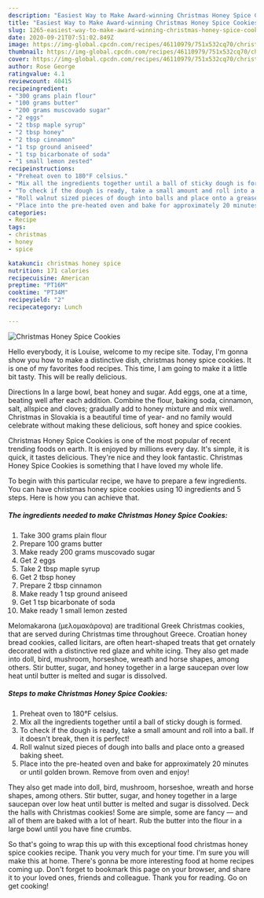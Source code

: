 ```yaml
---
description: "Easiest Way to Make Award-winning Christmas Honey Spice Cookies"
title: "Easiest Way to Make Award-winning Christmas Honey Spice Cookies"
slug: 1265-easiest-way-to-make-award-winning-christmas-honey-spice-cookies
date: 2020-09-21T07:51:02.849Z
image: https://img-global.cpcdn.com/recipes/46110979/751x532cq70/christmas-honey-spice-cookies-recipe-main-photo.jpg
thumbnail: https://img-global.cpcdn.com/recipes/46110979/751x532cq70/christmas-honey-spice-cookies-recipe-main-photo.jpg
cover: https://img-global.cpcdn.com/recipes/46110979/751x532cq70/christmas-honey-spice-cookies-recipe-main-photo.jpg
author: Rose George
ratingvalue: 4.1
reviewcount: 40415
recipeingredient:
- "300 grams plain flour"
- "100 grams butter"
- "200 grams muscovado sugar"
- "2 eggs"
- "2 tbsp maple syrup"
- "2 tbsp honey"
- "2 tbsp cinnamon"
- "1 tsp ground aniseed"
- "1 tsp bicarbonate of soda"
- "1 small lemon zested"
recipeinstructions:
- "Preheat oven to 180°F celsius."
- "Mix all the ingredients together until a ball of sticky dough is formed."
- "To check if the dough is ready, take a small amount and roll into a ball. If it doesn&#39;t break, then it is perfect!"
- "Roll walnut sized pieces of dough into balls and place onto a greased baking sheet."
- "Place into the pre-heated oven and bake for approximately 20 minutes or until golden brown. Remove from oven and enjoy!"
categories:
- Recipe
tags:
- christmas
- honey
- spice

katakunci: christmas honey spice 
nutrition: 171 calories
recipecuisine: American
preptime: "PT16M"
cooktime: "PT34M"
recipeyield: "2"
recipecategory: Lunch

---
```



![Christmas Honey Spice Cookies](https://img-global.cpcdn.com/recipes/46110979/751x532cq70/christmas-honey-spice-cookies-recipe-main-photo.jpg)

Hello everybody, it is Louise, welcome to my recipe site. Today, I'm gonna show you how to make a distinctive dish, christmas honey spice cookies. It is one of my favorites food recipes. This time, I am going to make it a little bit tasty. This will be really delicious.

Directions In a large bowl, beat honey and sugar. Add eggs, one at a time, beating well after each addition. Combine the flour, baking soda, cinnamon, salt, allspice and cloves; gradually add to honey mixture and mix well. Christmas in Slovakia is a beautiful time of year- and no family would celebrate without making these delicious, soft honey and spice cookies.

Christmas Honey Spice Cookies is one of the most popular of recent trending foods on earth. It is enjoyed by millions every day. It's simple, it is quick, it tastes delicious. They're nice and they look fantastic. Christmas Honey Spice Cookies is something that I have loved my whole life.


To begin with this particular recipe, we have to prepare a few ingredients. You can have christmas honey spice cookies using 10 ingredients and 5 steps. Here is how you can achieve that.

<!--inarticleads1-->

##### The ingredients needed to make Christmas Honey Spice Cookies:

1. Take 300 grams plain flour
1. Prepare 100 grams butter
1. Make ready 200 grams muscovado sugar
1. Get 2 eggs
1. Take 2 tbsp maple syrup
1. Get 2 tbsp honey
1. Prepare 2 tbsp cinnamon
1. Make ready 1 tsp ground aniseed
1. Get 1 tsp bicarbonate of soda
1. Make ready 1 small lemon zested


Melomakarona (μελομακάρονα) are traditional Greek Christmas cookies, that are served during Christmas time throughout Greece. Croatian honey bread cookies, called licitars, are often heart-shaped treats that get ornately decorated with a distinctive red glaze and white icing. They also get made into doll, bird, mushroom, horseshoe, wreath and horse shapes, among others. Stir butter, sugar, and honey together in a large saucepan over low heat until butter is melted and sugar is dissolved. 

<!--inarticleads2-->

##### Steps to make Christmas Honey Spice Cookies:

1. Preheat oven to 180°F celsius.
1. Mix all the ingredients together until a ball of sticky dough is formed.
1. To check if the dough is ready, take a small amount and roll into a ball. If it doesn&#39;t break, then it is perfect!
1. Roll walnut sized pieces of dough into balls and place onto a greased baking sheet.
1. Place into the pre-heated oven and bake for approximately 20 minutes or until golden brown. Remove from oven and enjoy!


They also get made into doll, bird, mushroom, horseshoe, wreath and horse shapes, among others. Stir butter, sugar, and honey together in a large saucepan over low heat until butter is melted and sugar is dissolved. Deck the halls with Christmas cookies! Some are simple, some are fancy — and all of them are baked with a lot of heart. Rub the butter into the flour in a large bowl until you have fine crumbs. 

So that's going to wrap this up with this exceptional food christmas honey spice cookies recipe. Thank you very much for your time. I'm sure you will make this at home. There's gonna be more interesting food at home recipes coming up. Don't forget to bookmark this page on your browser, and share it to your loved ones, friends and colleague. Thank you for reading. Go on get cooking!

